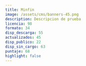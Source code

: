 ```yaml
---
title: Minfin
image: /assets/cms/banners-45.png
description: Descripcion de prueba
licencia: 98
formato: 34
disp_descarga: 55
actualizados: 45
disp_publico: 22
disp_sin_cargo: 63
puntaje: 68
highlight: false
---
```

